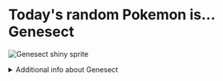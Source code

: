 # Today's random Pokemon is... Genesect

![Genesect shiny sprite](https://raw.githubusercontent.com/PokeAPI/sprites/master/sprites/pokemon/shiny/649.png)

<details>
<summary>Additional info about Genesect</summary>

| srpite type | image |
|------|------|
| back_default | ![Genesect back_default sprite](https://raw.githubusercontent.com/PokeAPI/sprites/master/sprites/pokemon/back/649.png) |
| back_shiny | ![Genesect back_shiny sprite](https://raw.githubusercontent.com/PokeAPI/sprites/master/sprites/pokemon/back/shiny/649.png) |
| front_default | ![Genesect front_default sprite](https://raw.githubusercontent.com/PokeAPI/sprites/master/sprites/pokemon/649.png) | </details>